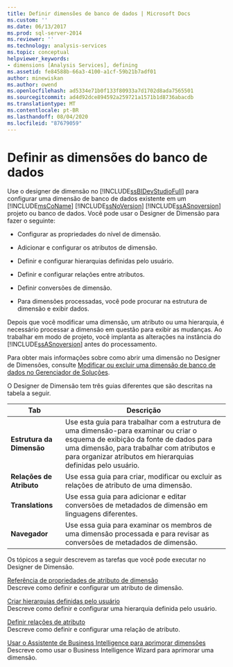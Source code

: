 ```yaml
---
title: Definir dimensões de banco de dados | Microsoft Docs
ms.custom: ''
ms.date: 06/13/2017
ms.prod: sql-server-2014
ms.reviewer: ''
ms.technology: analysis-services
ms.topic: conceptual
helpviewer_keywords:
- dimensions [Analysis Services], defining
ms.assetid: fe84588b-66a3-4100-a1cf-59b21b7adf01
author: minewiskan
ms.author: owend
ms.openlocfilehash: ad5334e71b0f133f80933a7d1702d8ada7565501
ms.sourcegitcommit: ad4d92dce894592a259721a1571b1d8736abacdb
ms.translationtype: MT
ms.contentlocale: pt-BR
ms.lasthandoff: 08/04/2020
ms.locfileid: "87679059"
---
```

# <a name="define-database-dimensions"></a>Definir as dimensões do banco de dados
  Use o designer de dimensão no [!INCLUDE[ssBIDevStudioFull](../../includes/ssbidevstudiofull-md.md)] para configurar uma dimensão de banco de dados existente em um [!INCLUDE[msCoName](../../includes/msconame-md.md)] [!INCLUDE[ssNoVersion](../../includes/ssnoversion-md.md)] [!INCLUDE[ssASnoversion](../../includes/ssasnoversion-md.md)] projeto ou banco de dados. Você pode usar o Designer de Dimensão para fazer o seguinte:  
  
-   Configurar as propriedades do nível de dimensão.  
  
-   Adicionar e configurar os atributos de dimensão.  
  
-   Definir e configurar hierarquias definidas pelo usuário.  
  
-   Definir e configurar relações entre atributos.  
  
-   Definir conversões de dimensão.  
  
-   Para dimensões processadas, você pode procurar na estrutura de dimensão e exibir dados.  
  
 Depois que você modificar uma dimensão, um atributo ou uma hierarquia, é necessário processar a dimensão em questão para exibir as mudanças. Ao trabalhar em modo de projeto, você implanta as alterações na instância do [!INCLUDE[ssASnoversion](../../includes/ssasnoversion-md.md)] antes do processamento.  
  
 Para obter mais informações sobre como abrir uma dimensão no Designer de Dimensões, consulte [Modificar ou excluir uma dimensão de banco de dados no Gerenciador de Soluções](database-dimensions-modify-or-delete-a-database-dimension-in-solution-explorer.md).  
  
 O Designer de Dimensão tem três guias diferentes que são descritas na tabela a seguir.  
  
|Tab|Descrição|  
|---------|-----------------|  
|**Estrutura da Dimensão**|Use esta guia para trabalhar com a estrutura de uma dimensão-para examinar ou criar o esquema de exibição da fonte de dados para uma dimensão, para trabalhar com atributos e para organizar atributos em hierarquias definidas pelo usuário.|  
|**Relações de Atributo**|Use essa guia para criar, modificar ou excluir as relações de atributo de uma dimensão.|  
|**Translations**|Use essa guia para adicionar e editar conversões de metadados de dimensão em linguagens diferentes.|  
|**Navegador**|Use essa guia para examinar os membros de uma dimensão processada e para revisar as conversões de metadados de dimensão.|  
  
 Os tópicos a seguir descrevem as tarefas que você pode executar no Designer de Dimensão.  
  
 [Referência de propriedades de atributo de dimensão](dimension-attribute-properties-reference.md)  
 Descreve como definir e configurar um atributo de dimensão.  
  
 [Criar hierarquias definidas pelo usuário](user-defined-hierarchies-create.md)  
 Descreve como definir e configurar uma hierarquia definida pelo usuário.  
  
 [Definir relações de atributo](attribute-relationships-define.md)  
 Descreve como definir e configurar uma relação de atributo.  
  
 [Usar o Assistente de Business Intelligence para aprimorar dimensões](../use-the-business-intelligence-wizard-to-enhance-dimensions.md)  
 Descreve como usar o Business Intelligence Wizard para aprimorar uma dimensão.  
  
  
